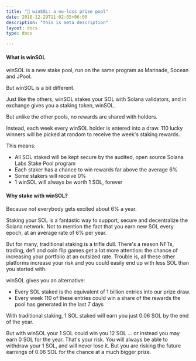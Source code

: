```yaml
---
title: "🎁 winSOL: a no-loss prize pool"
date: 2018-12-29T11:02:05+06:00
description: "this is meta description"
layout: docs
type: docs

---
```


#### What is winSOL

winSOL is a new stake pool, run on the same program as Marinade, Socean and JPool.

But winSOL is a bit different.


Just like the others, winSOL stakes your SOL with Solana validators, and in exchange gives you a staking token, winSOL. 


But unlike the other pools, no rewards are shared with holders.


Instead, each week every winSOL holder is entered into a draw. 110 lucky winners will be picked at random to receive the week's staking rewards.

This means:
- All SOL staked will be kept secure by the audited, open source Solana Labs Stake Pool program
- Each staker has a chance to win rewards far above the average 6%
- Some stakers will receive 0%
- 1 winSOL will always be worth 1 SOL, forever

#### Why stake with winSOL?

Because not everybody gets excited about 6% a year.

Staking your SOL is a fantastic way to support, secure and decentralize the Solana network. Not to mention the fact that you earn new SOL every epoch, at an average rate of 6% per year.

But for many, traditional staking is a trifle dull. There's a reason NFTs, trading, defi and coin flip games get a lot more attention: the chance of increasing your portfolio at an outsized rate. Trouble is, all these other platforms increase your risk and you could easily end up with less SOL than you started with.

winSOL gives you an alternative: 
- Every SOL staked is the equivalent of 1 billion entries into our prize draw. 
- Every week 110 of these entries could win a share of the rewards the pool has generated in the last 7 days

With traditional staking, 1 SOL staked will earn you just 0.06 SOL by the end of the year.

But with winSOL your 1 SOL could win you 12 SOL ... or instead you may earn 0 SOL for the year. That's your risk. You will always be able to withdraw your 1 SOL, and will never lose it. But you are risking the future earnings of 0.06 SOL for the chance at a much bigger prize.



